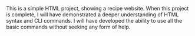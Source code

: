 This is a simple HTML project, showing a recipe website.
When this project is complete, I will have demonstrated
a deeper understanding of HTML syntax and CLI commands.
I will have developed the ability to use all the basic
commands without seeking any form of help. 
